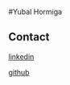 #Yubal Hormiga

## Contact 

[linkedin](https://www.linkedin.com/in/yubal-hormiga/)

[github](https://github.com/YubalHormiga)